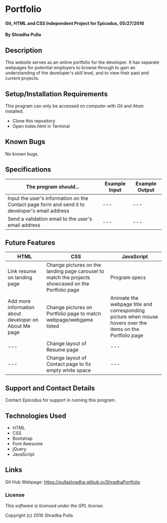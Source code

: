 # Portfolio

#### Git, HTML and CSS Independent Project for Epicodus, 05/27/2016

#### By Shradha Pulla

## Description

This website serves as an online portfolio for the developer. It has separate webpages for potential employers to browse through to gain an understanding of the developer's skill level, and to view their past and current projects.

## Setup/Installation Requirements

This program can only be accessed on computer with Git and Atom installed.

* Clone this repository
* Open index.html in Terminal

## Known Bugs

No known bugs.

## Specifications

The program should... | Example Input | Example Output
----- | ----- | -----
Input the user's information on the Contact page form and send it to developer's email address | --- | ---
Send a validation email to the user's email address | --- | ---

## Future Features

HTML | CSS | JavaScript
----- | ----- | -----
Link resume on landing page | Change pictures on the landing page carousel to match the projects showcased on the Portfolio page | Program specs
Add more information about developer on About Me page | Change pictures on Portfolio page to match webpage/webgame listed | Animate the webpage title and corresponding picture when mouse hovers over the items on the Portfolio page
--- | Change layout of Resume page | ---
--- | Change layout of Contact page to fix empty white space | ---

## Support and Contact Details

Contact Epicodus for support in running this program.

## Technologies Used

* HTML
* CSS
* Bootstrap
* Font Awesome
* jQuery
* JavaScript

## Links

Git Hub Webpage: https://pullashradha.github.io/ShradhaPortfolio

### License

*This software is licensed under the GPL license.*

Copyright (c) 2016 Shradha Pulla
